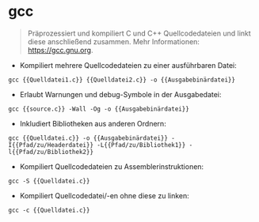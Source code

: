 # gcc

> Präprozessiert und kompiliert C und C++ Quellcodedateien und linkt diese anschließend zusammen.
> Mehr Informationen: <https://gcc.gnu.org>.

- Kompiliert mehrere Quellcodedateien zu einer ausführbaren Datei:

`gcc {{Quelldatei1.c}} {{Quelldatei2.c}} -o {{Ausgabebinärdatei}}`

- Erlaubt Warnungen und debug-Symbole in der Ausgabedatei:

`gcc {{source.c}} -Wall -Og -o {{Ausgabebinärdatei}}`

- Inkludiert Bibliotheken aus anderen Ordnern:

`gcc {{Quelldatei.c}} -o {{Ausgabebinärdatei}} -I{{Pfad/zu/Headerdatei}} -L{{Pfad/zu/Bibliothek1}} -l{{Pfad/zu/Bibliothek2}}`

- Kompiliert Quellcodedateien zu Assemblerinstruktionen:

`gcc -S {{Quelldatei.c}}`

- Kompiliert Quellcodedatei/-en ohne diese zu linken:

`gcc -c {{Quelldatei.c}}`
